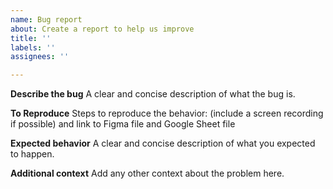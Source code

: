 ```yaml
---
name: Bug report
about: Create a report to help us improve
title: ''
labels: ''
assignees: ''

---
```


**Describe the bug**
A clear and concise description of what the bug is.

**To Reproduce**
Steps to reproduce the behavior: (include a screen recording if possible) and link to Figma file and Google Sheet file

**Expected behavior**
A clear and concise description of what you expected to happen.

**Additional context**
Add any other context about the problem here.
